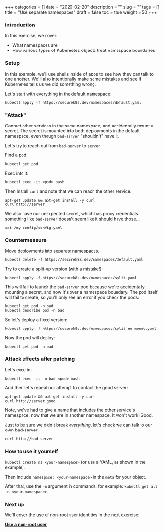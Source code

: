+++
categories = []
date = "2020-02-20"
description = ""
slug = ""
tags = []
title = "Use separate namespaces"
draft = false
toc = true
weight = 50
+++

### Introduction
In this exercise, we cover:

 - What namespaces are
 - How various types of Kubernetes objects treat namespace boundaries

### Setup
In this example, we'll use shells inside of apps to see
how they can talk to one another.
We'll also intentionally make some mistakes and see if
Kubernetes tells us we did something wrong.

Let's start with everything in the default namespace:

```
kubectl apply -f https://securek8s.dev/namespaces/default.yaml
```

### "Attack"
Contact other services in the same namespace, and accidentally mount a secret.
The secret is mounted into both deployments in the default namespace, even though `bad-server` "shouldn't" have it.

Let's try to reach out from `bad-server` to `server`.

Find a pod:
```
kubectl get pod
```

Exec into it:
```
kubectl exec -it <pod> bash
```

Then install `curl` and note that we can reach the other service:
```
apt-get update && apt-get install -y curl
curl http://server
```

We also have our unexpected secret, which has proxy credentials... something like `bad-server` doesn't seem like it should have those...

```
cat /my-config/config.yaml
```

### Countermeasure
Move deployments into separate namespaces.

```
kubectl delete -f https://securek8s.dev/namespaces/default.yaml
```

Try to create a split-up version (with a mistake!):

```
kubectl apply -f https://securek8s.dev/namespaces/split.yaml
```

This will fail to launch the `bad-server` pod because we're accidentally mounting a secret, and now it's over a namespace boundary.
The pod itself will fail to create, so you'll only see an error if you check the pods:

```
kubectl get pod -n bad
kubectl describe pod -n bad
```

So let's deploy a fixed version:

```
kubectl apply -f https://securek8s.dev/namespaces/split-no-mount.yaml
```

Now the pod will deploy:

```
kubectl get pod -n bad
```

### Attack effects after patching
Let's exec in:
```
kubectl exec -it -n bad <pod> bash
```

And then let's repeat our attempt to contact the good server:
```
apt-get update && apt-get install -y curl
curl http://server.good
```

Note, we've had to give a name that includes the other service's namespace, now that we are in another namespace.
It won't work! Good.

Just to be sure we didn't break _everything_, let's check we can talk to our own bad-server:

```
curl http://bad-server
```

### How to use it yourself
`kubectl create ns <your-namespace>` (or use a YAML, as shown in the example).

Then include `namespace: <your-namespace>` in the `meta` for your object.

After that, use the `-n` argument in commands, for example:
`kubectl get all -n <your-namespace>`.

### Next up
We'll cover the use of non-root user identities in the next exercise:

[**Use a non-root user**](../60-nonroot)

